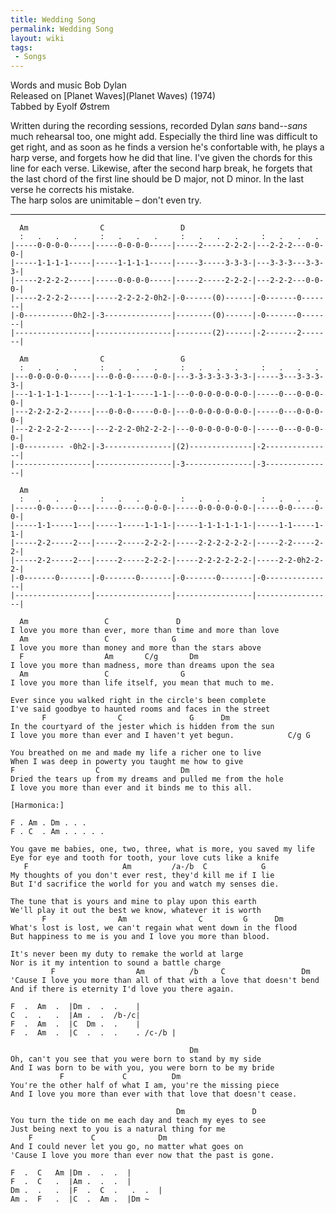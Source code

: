 ```yaml
---
title: Wedding Song
permalink: Wedding Song
layout: wiki
tags:
 - Songs
---
```


Words and music Bob Dylan  
Released on [Planet Waves](Planet Waves) (1974)  
Tabbed by Eyolf Østrem

Written during the recording sessions, recorded Dylan *sans*
band--*sans* much rehearsal too, one might add. Especially the third
line was difficult to get right, and as soon as he finds a version he's
confortable with, he plays a harp verse, and forgets how he did that
line. I've given the chords for this line for each verse. Likewise,
after the second harp break, he forgets that the last chord of the first
line should be D major, not D minor. In the last verse he corrects his
mistake.  
The harp solos are unimitable – don't even try.

* * * * *

      Am                C                 D
      :   .   .   .     :   .   .   .     :   .   .   .     :   .   .   .
    |-----0-0-0-0-----|-----0-0-0-0-----|-----2-----2-2-2-|---2-2-2---0-0-0-|
    |-----1-1-1-1-----|-----1-1-1-1-----|-----3-----3-3-3-|---3-3-3---3-3-3-|
    |-----2-2-2-2-----|-----0-0-0-0-----|-----2-----2-2-2-|---2-2-2---0-0-0-|
    |-----2-2-2-2-----|-----2-2-2-2-0h2-|-0------(0)------|-0-------0-------|
    |-0-----------0h2-|-3---------------|--------(0)------|-0-------0-------|
    |-----------------|-----------------|--------(2)------|-2-------2-------|

      Am                C                 G
      :   .   .   .     :   .   .   .     :   .   .   .     :   .   .   .
    |---0-0-0-0-0-----|---0-0-0-----0-0-|---3-3-3-3-3-3-3-|-----3---3-3-3-3-|
    |---1-1-1-1-1-----|---1-1-1-----1-1-|---0-0-0-0-0-0-0-|-----0---0-0-0-0-|
    |---2-2-2-2-2-----|---0-0-0-----0-0-|---0-0-0-0-0-0-0-|-----0---0-0-0-0-|
    |---2-2-2-2-2-----|---2-2-2-0h2-2-2-|---0-0-0-0-0-0-0-|-----0---0-0-0-0-|
    |-0--------- -0h2-|-3---------------|(2)--------------|-2---------------|
    |-----------------|-----------------|-3---------------|-3---------------|

      Am
      :   .   .   .     :   .   .   .     :   .   .   .     :   .   .   .
    |-----0-0-----0---|-----0-----0-0-0-|-----0-0-0-0-0-0-|-----0-0-----0-0-|
    |-----1-1-----1---|-----1-----1-1-1-|-----1-1-1-1-1-1-|-----1-1-----1-1-|
    |-----2-2-----2---|-----2-----2-2-2-|-----2-2-2-2-2-2-|-----2-2-----2-2-|
    |-----2-2-----2---|-----2-----2-2-2-|-----2-2-2-2-2-2-|-----2-2-0h2-2-2-|
    |-0-------0-------|-0-------0-------|-0-------0-------|-0---------------|
    |-----------------|-----------------|-----------------|-----------------|

      Am                 C               D
    I love you more than ever, more than time and more than love
      Am                 C              G
    I love you more than money and more than the stars above
      F                  Am       C/g       Dm
    I love you more than madness, more than dreams upon the sea
      Am                 C                G
    I love you more than life itself, you mean that much to me.

    Ever since you walked right in the circle's been complete
    I've said goodbye to haunted rooms and faces in the street
           F                C               G      Dm
    In the courtyard of the jester which is hidden from the sun
    I love you more than ever and I haven't yet begun.            C/g G

    You breathed on me and made my life a richer one to live
    When I was deep in powerty you taught me how to give
    F                  C                  Dm
    Dried the tears up from my dreams and pulled me from the hole
    I love you more than ever and it binds me to this all.

    [Harmonica:]

    F . Am . Dm . . .
    F . C  . Am . . . . .

    You gave me babies, one, two, three, what is more, you saved my life
    Eye for eye and tooth for tooth, your love cuts like a knife
       F                     Am         /a-/b  C            G
    My thoughts of you don't ever rest, they'd kill me if I lie
    But I'd sacrifice the world for you and watch my senses die.

    The tune that is yours and mine to play upon this earth
    We'll play it out the best we know, whatever it is worth
           F                Am                C         G      Dm
    What's lost is lost, we can't regain what went down in the flood
    But happiness to me is you and I love you more than blood.

    It's never been my duty to remake the world at large
    Nor is it my intention to sound a battle charge
             F                  Am          /b     C                 Dm
    'Cause I love you more than all of that with a love that doesn't bend
    And if there is eternity I'd love you there again.

    F  .  Am  .  |Dm .  .  .    |
    C  .  .   .  |Am .  .  /b-/c|
    F  .  Am  .  |C  Dm .  .    |
    F  .  Am  .  |C  .  .  .    . /c-/b |

                                            Dm
    Oh, can't you see that you were born to stand by my side
    And I was born to be with you, you were born to be my bride
               F             C          Dm
    You're the other half of what I am, you're the missing piece
    And I love you more than ever with that love that doesn't cease.

                                         Dm               D
    You turn the tide on me each day and teach my eyes to see
    Just being next to you is a natural thing for me
        F             C              Dm
    And I could never let you go, no matter what goes on
    'Cause I love you more than ever now that the past is gone.

    F  .  C   Am |Dm .  .  .  |
    F  .  C   .  |Am .  .  .  |
    Dm .  .   .  |F  .  C  .   .  .  |
    Am .  F   .  |C  .  Am .  |Dm ~
